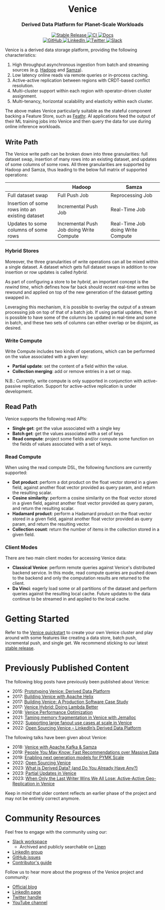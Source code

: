 <html>
    <h1 align="center">
      Venice
    </h1>
    <h3 align="center">
      Derived Data Platform for Planet-Scale Workloads<br/>
    </h3>
    <div align="center">
        <a href="https://blog.venicedb.org/stable-releases">
          <img src="https://img.shields.io/docker/v/venicedb/venice-router?label=stable&color=green&logo=docker" alt="Stable Release">
        </a>
        <a href="https://github.com/linkedin/venice/actions?query=branch%3Amain">
          <img src="https://img.shields.io/github/actions/workflow/status/linkedin/venice/VeniceCI-StaticAnalysisAndUnitTests.yml" alt="CI">
        </a>
        <a href="https://venicedb.org/">
          <img src="https://img.shields.io/badge/docs-grey" alt="Docs">
        </a>
    </div>
    <div align="center">
        <a href="https://github.com/linkedin/venice">
          <img src="https://img.shields.io/badge/github-%23121011.svg?logo=github&logoColor=white" alt="GitHub">
        </a>
        <a href="https://www.linkedin.com/company/venicedb/">
          <img src="https://img.shields.io/badge/linkedin-%230077B5.svg?logo=linkedin&logoColor=white" alt="LinkedIn">
        </a>
        <a href="https://twitter.com/VeniceDataBase">
          <img src="https://img.shields.io/badge/Twitter-%231DA1F2.svg?logo=Twitter&logoColor=white" alt="Twitter">
        </a>
        <a href="http://slack.venicedb.org">
          <img src="https://img.shields.io/badge/Slack-4A154B?logo=slack&logoColor=white" alt="Slack">
        </a>
    </div>
</html>

Venice is a derived data storage platform, providing the following characteristics:

1. High throughput asynchronous ingestion from batch and streaming sources (e.g. [Hadoop](https://github.com/apache/hadoop) and [Samza](https://github.com/apache/samza)).
2. Low latency online reads via remote queries or in-process caching.
3. Active-active replication between regions with CRDT-based conflict resolution.
4. Multi-cluster support within each region with operator-driven cluster assignment.
5. Multi-tenancy, horizontal scalability and elasticity within each cluster.

The above makes Venice particularly suitable as the stateful component backing a Feature Store, such as [Feathr](https://github.com/feathr-ai/feathr). 
AI applications feed the output of their ML training jobs into Venice and then query the data for use during online 
inference workloads.

Write Path
----------

The Venice write path can be broken down into three granularities: full dataset swap, insertion of many rows into an 
existing dataset, and updates of some columns of some rows. All three granularities are supported by Hadoop and Samza, 
thus leading to the below full matrix of supported operations:

|                                                 | Hadoop                                   | Samza                             |
| ----------------------------------------------- | ---------------------------------------- | --------------------------------- |
| Full dataset swap                               | Full Push Job                            | Reprocessing Job                  |
| Insertion of some rows into an existing dataset | Incremental Push Job                     | Real-Time Job                     |
| Updates to some columns of some rows            | Incremental Push Job doing Write Compute | Real-Time Job doing Write Compute |

### Hybrid Stores
Moreover, the three granularities of write operations can all be mixed within a single dataset. A dataset which gets 
full dataset swaps in addition to row insertion or row updates is called _hybrid_.

As part of configuring a store to be _hybrid_, an important concept is the _rewind time_, which defines how far back 
should recent real-time writes be rewound and applied on top of the new generation of the dataset getting swapped in.

Leveraging this mechanism, it is possible to overlay the output of a stream processing job on top of that of a batch 
job. If using partial updates, then it is possible to have some of the columns be updated in real-time and some in 
batch, and these two sets of columns can either overlap or be disjoint, as desired.

### Write Compute
Write Compute includes two kinds of operations, which can be performed on the value associated with a given key:

- **Partial update**: set the content of a field within the value.
- **Collection merging**: add or remove entries in a set or map.  

N.B.: Currently, write compute is only supported in conjunction with active-passive replication. Support for 
active-active replication is under development. 

Read Path
---------

Venice supports the following read APIs:

- **Single get**: get the value associated with a single key
- **Batch get**: get the values associated with a set of keys
- **Read compute**: project some fields and/or compute some function on the fields of values associated with a set of 
  keys.

### Read Compute
When using the read compute DSL, the following functions are currently supported:

- **Dot product**: perform a dot product on the float vector stored in a given field, against another float vector 
  provided as query param, and return the resulting scalar.
- **Cosine similarity**: perform a cosine similarity on the float vector stored in a given field, against another float 
  vector provided as query param, and return the resulting scalar.
- **Hadamard product**: perform a Hadamard product on the float vector stored in a given field, against another float 
  vector provided as query param, and return the resulting vector.
- **Collection count**: return the number of items in the collection stored in a given field.

### Client Modes

There are two main client modes for accessing Venice data:

- **Classical Venice**: perform remote queries against Venice's distributed backend service. In this mode, read compute 
  queries are pushed down to the backend and only the computation results are returned to the client. 
- **Da Vinci**: eagerly load some or all partitions of the dataset and perform queries against the resulting local
  cache. Future updates to the data continue to be streamed in and applied to the local cache.

# Getting Started
Refer to the [Venice quickstart](./quickstart/quickstart.md) to create your own Venice cluster and play around with some 
features like creating a data store, batch push, incremental push, and single get. We recommend sticking to our latest 
[stable release](https://blog.venicedb.org/stable-releases).

# Previously Published Content

The following blog posts have previously been published about Venice:

- 2015: [Prototyping Venice: Derived Data Platform](https://engineering.linkedin.com/distributed-systems/prototyping-venice-derived-data-platform)
- 2017: [Building Venice with Apache Helix](https://engineering.linkedin.com/blog/2017/02/building-venice-with-apache-helix)
- 2017: [Building Venice: A Production Software Case Study](https://engineering.linkedin.com/blog/2017/04/building-venice--a-production-software-case-study)
- 2017: [Venice Hybrid: Doing Lambda Better](https://engineering.linkedin.com/blog/2017/12/venice-hybrid--doing-lambda-better)
- 2018: [Venice Performance Optimization](https://engineering.linkedin.com/blog/2018/04/venice-performance-optimization)
- 2021: [Taming memory fragmentation in Venice with Jemalloc](https://engineering.linkedin.com/blog/2021/taming-memory-fragmentation-in-venice-with-jemalloc)
- 2022: [Supporting large fanout use cases at scale in Venice](https://engineering.linkedin.com/blog/2022/supporting-large-fanout-use-cases-at-scale-in-venice)
- 2022: [Open Sourcing Venice – LinkedIn’s Derived Data Platform](https://engineering.linkedin.com/blog/2022/open-sourcing-venice--linkedin-s-derived-data-platform)

The following talks have been given about Venice:

- 2018: [Venice with Apache Kafka & Samza](https://www.youtube.com/watch?v=Usz8E4S-hZE)
- 2019: [People You May Know: Fast Recommendations over Massive Data](https://www.infoq.com/presentations/recommendation-massive-data/)
- 2019: [Enabling next generation models for PYMK Scale](https://www.youtube.com/watch?v=znd-Q6IvCqY)
- 2022: [Open Sourcing Venice](https://www.youtube.com/watch?v=pJeg4V3JgYo)
- 2023: [What is Derived Data? (and Do You Already Have Any?)](https://www.infoq.com/presentations/derived-data/)
- 2023: [Partial Updates in Venice](https://www.youtube.com/watch?v=WlfvpZuIa6Q&t=3880s)
- 2023: [When Only the Last Writer Wins We All Lose: Active-Active Geo-Replication in Venice](https://events.bizzabo.com/468544/agenda/session/1136942)

Keep in mind that older content reflects an earlier phase of the project and may not be entirely correct anymore.

# Community Resources

Feel free to engage with the community using our:
- [Slack workspace](http://slack.venicedb.org)
  - Archived and publicly searchable on [Linen](http://linen.venicedb.org)
- [LinkedIn group](https://www.linkedin.com/groups/14129519/)
- [GitHub issues](https://github.com/linkedin/venice/issues)
- [Contributor's guide](CONTRIBUTING.md)

Follow us to hear more about the progress of the Venice project and community:
- [Official blog](https://blog.venicedb.org)
- [LinkedIn page](https://www.linkedin.com/company/venicedb)
- [Twitter handle](https://twitter.com/VeniceDataBase)
- [YouTube channel](https://youtube.com/@venicedb)
